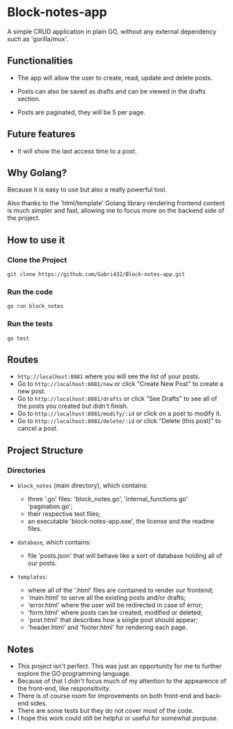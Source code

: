 # Block-notes-app
A simple CRUD application in plain GO, without any external dependency such as 'gorilla/mux'.

## Functionalities
* The app will allow the user to create, read, update and delete posts.

* Posts can also be saved as drafts and can be viewed in the drafts section.

* Posts are paginated, they will be 5 per page.


## Future features
* It will show the last access time to a post.

## Why Golang?
Because it is easy to use but also a really powerful tool.

Also thanks to the 'html/template' Golang library rendering frontend content is much simpler and fast, allowing me to focus more on the backend side of the project.

## How to use it
### Clone the Project
```
git clone https://github.com/Gabri432/Block-notes-app.git
```
### Run the code
```
go run block_notes
```
### Run the tests
```
go test
```

## Routes
- `http://localhost:8081` where you will see the list of your posts.
- Go to `http://localhost:8081/new` or click "Create New Post" to create a new post.
- Go to `http://localhost:8081/drafts` or click "See Drafts" to see all of the posts you created but didn't finish.
- Go to `http://localhost:8081/modify/:id` or click on a post to modify it.
- Go to `http://localhost:8081/delete/:id` or click "Delete (this post)" to cancel a post.


## Project Structure
### Directories
- `block_notes` (main directory), which contains:
  - three '.go' files: 'block_notes.go', 'internal_functions.go' 'pagination.go';
  - their respective test files;
  - an executable 'block-notes-app.exe', the license and the readme files.

- `database`, which contains:
  - file 'posts.json' that will behave like a sort of database holding all of our posts.

- `templates`:
  - where all of the '.html' files are contained to render our frontend;
  - 'main.html' to serve all the existing posts and/or drafts;
  - 'error.html' where the user will be redirected in case of error;
  - 'form.html' where posts can be created, modified or deleted;
  - 'post.html' that describes how a single post should appear;
  - 'header.html' and 'footer.html' for rendering each page.

## Notes
- This project isn't perfect. This was just an opportunity for me to further explore the GO programming language.
- Because of that I didn't focus much of my attention to the appearence of the front-end, like responsitivity.
- There is of course room for improvements on both front-end and back-end sides.
- There are some tests but they do not cover most of the code.
- I hope this work could still be helpful or useful for somewhat porpuse.